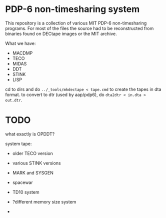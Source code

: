 PDP-6 non-timesharing system
============================

This repository is a collection of various MIT PDP-6
non-timesharing programs.
For most of the files the source had to be reconstructed
from binaries found on DECtape images or the MIT archive.

What we have:

- MACDMP
- TECO
- MIDAS
- DDT
- STINK
- LISP

cd to dirs and do
`../_tools/mkdectape < tape.cmd` to create the tapes in dta format.
to convert to dtr (used by aap/pdp6), do `dta2dtr < in.dta > out.dtr`.

TODO
====

what exactly is OPDDT?

system tape:
- older TECO version
- various STINK versions
- MARK and SYSGEN
- spacewar

- TD10 system
- ?different memory size system
- 
